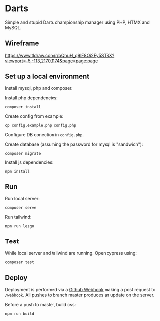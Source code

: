 # Darts

Simple and stupid Darts championship manager using PHP, HTMX and MySQL.

## Wireframe

https://www.tldraw.com/r/bQhuH_q9lF8Oi2Fy5STSX?viewport=-5,-113,2170,1174&page=page:page

## Set up a local environment

Install mysql, php and composer.

Install php dependencies:
```
composer install
```

Create config from example:
```
cp config.example.php config.php
```

Configure DB conection in `config.php`.

Create database (assuming the password for mysql is "sandwich"):
```
composer migrate
```

Install js dependencies:
```
npm install
```

## Run

Run local server:
```
composer serve
```

Run tailwind:
```
npm run lezgo
```

## Test

While local server and tailwind are running. Open cypress using:

```
composer test
```

## Deploy

Deployment is performed via a [Github Webhook](https://github.com/j4kim/darts/settings/hooks) making a post request to `/webhook`. All pushes to branch master produces an update on the server.

Before a push to master, build css:

```
npm run build
```